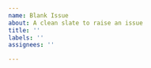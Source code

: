 ```yaml
---
name: Blank Issue
about: A clean slate to raise an issue
title: ''
labels: ''
assignees: ''

---
```



